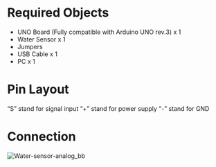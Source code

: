 # Required Objects
- UNO Board (Fully compatible with Arduino UNO rev.3) x 1
- Water Sensor x 1
- Jumpers
- USB Cable x 1
- PC x 1

# Pin Layout
“S” stand for signal input
“+” stand for power supply
“-” stand for GND

# Connection
![Water-sensor-analog_bb](https://user-images.githubusercontent.com/60564768/135854390-7707e031-073d-42c4-ad27-f9a11c1f90fc.jpg)
